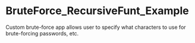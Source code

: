 # BruteForce_RecursiveFunt_Example
Custom brute-force app allows user to specify what characters to use for brute-forcing passwords, etc.

